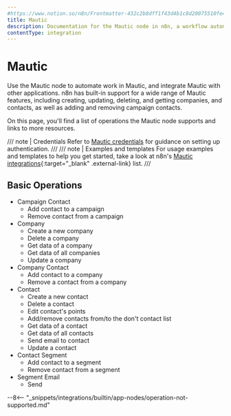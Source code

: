 ```yaml
---
#https://www.notion.so/n8n/Frontmatter-432c2b8dff1f43d4b1c8d20075510fe4
title: Mautic
description: Documentation for the Mautic node in n8n, a workflow automation platform. Includes details of operations and configuration, and links to examples and credentials information.
contentType: integration
---
```


# Mautic

Use the Mautic node to automate work in Mautic, and integrate Mautic with other applications. n8n has built-in support for a wide range of Mautic features, including creating, updating, deleting, and getting companies, and contacts, as well as adding and removing campaign contacts. 

On this page, you'll find a list of operations the Mautic node supports and links to more resources.

/// note | Credentials
Refer to [Mautic credentials](/integrations/builtin/credentials/mautic/) for guidance on setting up authentication. 
///
/// note | Examples and templates
For usage examples and templates to help you get started, take a look at n8n's [Mautic integrations](https://n8n.io/integrations/mautic/){:target="_blank" .external-link} list.
///

## Basic Operations

* Campaign Contact
    * Add contact to a campaign
    * Remove contact from a campaign
* Company
    * Create a new company
    * Delete a company
    * Get data of a company
    * Get data of all companies
    * Update a company
* Company Contact
    * Add contact to a company
    * Remove a contact from a company
* Contact
    * Create a new contact
    * Delete a contact
    * Edit contact's points
    * Add/remove contacts from/to the don't contact list
    * Get data of a contact
    * Get data of all contacts
    * Send email to contact
    * Update a contact
* Contact Segment
    * Add contact to a segment
    * Remove contact from a segment
* Segment Email
    * Send

--8<-- "_snippets/integrations/builtin/app-nodes/operation-not-supported.md"
